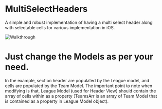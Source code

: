 # MultiSelectHeaders
A simple and robust implementation of having a multi select header along with selectable cells for various implementation in iOS.




![Walkthrough](https://github.com/umarF/MultiSelectHeaders/blob/master/walkthrough.gif)


# Just change the Models as per your need.


In the example, section header are populated by the League model, and cells are populated by the Team Model.
The important point to note when modifying is that, League Model (used for Header View) should contain the array of cells within as a property (TeamsArr is an array of Team Model that is contained as a property in League Model object).
